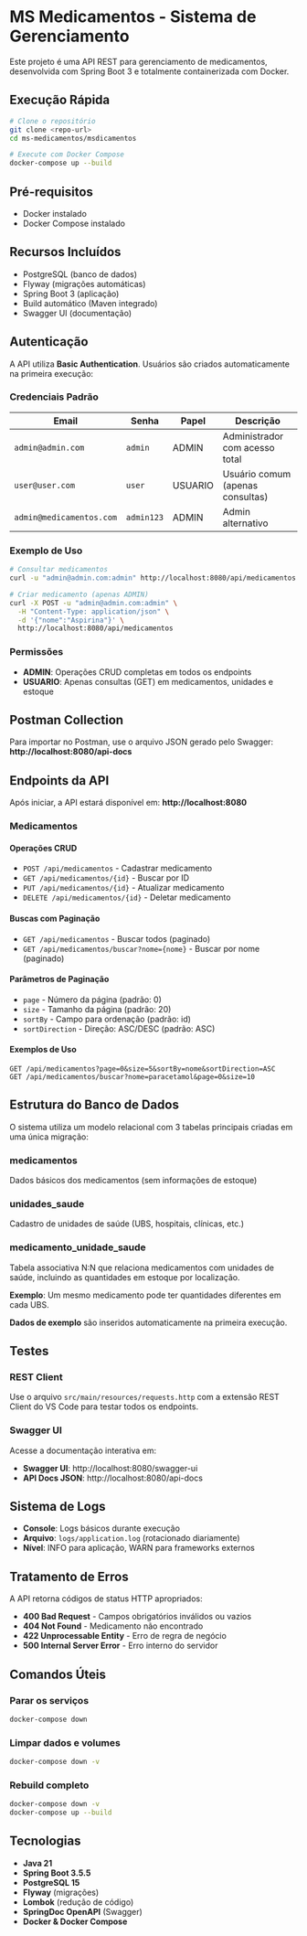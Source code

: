 # MS Medicamentos - Sistema de Gerenciamento

Este projeto é uma API REST para gerenciamento de medicamentos, desenvolvida com Spring Boot 3 e totalmente containerizada com Docker.

## Execução Rápida

```bash
# Clone o repositório
git clone <repo-url>
cd ms-medicamentos/msdicamentos

# Execute com Docker Compose
docker-compose up --build
```

## Pré-requisitos

- Docker instalado
- Docker Compose instalado

## Recursos Incluídos

- PostgreSQL (banco de dados)
- Flyway (migrações automáticas)
- Spring Boot 3 (aplicação)
- Build automático (Maven integrado)
- Swagger UI (documentação)

## Autenticação

A API utiliza **Basic Authentication**. Usuários são criados automaticamente na primeira execução:

### Credenciais Padrão

| Email | Senha | Papel | Descrição |
|-------|-------|-------|-----------|
| `admin@admin.com` | `admin` | ADMIN | Administrador com acesso total |
| `user@user.com` | `user` | USUARIO | Usuário comum (apenas consultas) |
| `admin@medicamentos.com` | `admin123` | ADMIN | Admin alternativo |

### Exemplo de Uso
```bash
# Consultar medicamentos
curl -u "admin@admin.com:admin" http://localhost:8080/api/medicamentos

# Criar medicamento (apenas ADMIN)
curl -X POST -u "admin@admin.com:admin" \
  -H "Content-Type: application/json" \
  -d '{"nome":"Aspirina"}' \
  http://localhost:8080/api/medicamentos
```

### Permissões
- **ADMIN**: Operações CRUD completas em todos os endpoints
- **USUARIO**: Apenas consultas (GET) em medicamentos, unidades e estoque

## Postman Collection

Para importar no Postman, use o arquivo JSON gerado pelo Swagger:
**http://localhost:8080/api-docs**

## Endpoints da API

Após iniciar, a API estará disponível em: **http://localhost:8080**

### Medicamentos

#### Operações CRUD
- `POST /api/medicamentos` - Cadastrar medicamento
- `GET /api/medicamentos/{id}` - Buscar por ID
- `PUT /api/medicamentos/{id}` - Atualizar medicamento
- `DELETE /api/medicamentos/{id}` - Deletar medicamento

#### Buscas com Paginação
- `GET /api/medicamentos` - Buscar todos (paginado)
- `GET /api/medicamentos/buscar?nome={nome}` - Buscar por nome (paginado)

#### Parâmetros de Paginação
- `page` - Número da página (padrão: 0)
- `size` - Tamanho da página (padrão: 20)
- `sortBy` - Campo para ordenação (padrão: id)
- `sortDirection` - Direção: ASC/DESC (padrão: ASC)

#### Exemplos de Uso
```
GET /api/medicamentos?page=0&size=5&sortBy=nome&sortDirection=ASC
GET /api/medicamentos/buscar?nome=paracetamol&page=0&size=10
```

## Estrutura do Banco de Dados

O sistema utiliza um modelo relacional com 3 tabelas principais criadas em uma única migração:

### medicamentos
Dados básicos dos medicamentos (sem informações de estoque)

### unidades_saude  
Cadastro de unidades de saúde (UBS, hospitais, clínicas, etc.)

### medicamento_unidade_saude
Tabela associativa N:N que relaciona medicamentos com unidades de saúde, incluindo as quantidades em estoque por localização.

**Exemplo**: Um mesmo medicamento pode ter quantidades diferentes em cada UBS.

**Dados de exemplo** são inseridos automaticamente na primeira execução.

## Testes

### REST Client
Use o arquivo `src/main/resources/requests.http` com a extensão REST Client do VS Code para testar todos os endpoints.

### Swagger UI
Acesse a documentação interativa em:
- **Swagger UI**: http://localhost:8080/swagger-ui
- **API Docs JSON**: http://localhost:8080/api-docs

## Sistema de Logs

- **Console**: Logs básicos durante execução
- **Arquivo**: `logs/application.log` (rotacionado diariamente)
- **Nível**: INFO para aplicação, WARN para frameworks externos

## Tratamento de Erros

A API retorna códigos de status HTTP apropriados:

- **400 Bad Request** - Campos obrigatórios inválidos ou vazios
- **404 Not Found** - Medicamento não encontrado  
- **422 Unprocessable Entity** - Erro de regra de negócio
- **500 Internal Server Error** - Erro interno do servidor

## Comandos Úteis

### Parar os serviços
```bash
docker-compose down
```

### Limpar dados e volumes
```bash
docker-compose down -v
```

### Rebuild completo
```bash
docker-compose down -v
docker-compose up --build
```

## Tecnologias

- **Java 21**
- **Spring Boot 3.5.5**
- **PostgreSQL 15**
- **Flyway** (migrações)
- **Lombok** (redução de código)
- **SpringDoc OpenAPI** (Swagger)
- **Docker & Docker Compose**

